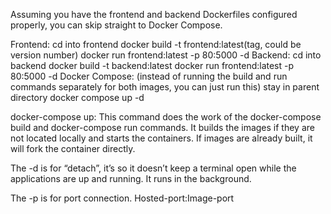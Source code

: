 Assuming you have the frontend and backend Dockerfiles configured properly, you can skip straight to Docker Compose.
 
Frontend:
cd into frontend
docker build -t frontend:latest(tag, could be version number)
docker run frontend:latest -p 80:5000 -d
Backend:
cd into backend
docker build -t backend:latest
docker run frontend:latest -p 80:5000 -d
Docker Compose: (instead of running the build and run commands separately for both images, you can just run this)
stay in parent directory
docker compose up -d
 
docker-compose up: This command does the work of the docker-compose build and docker-compose run commands. It builds the images if they are not located locally and starts the containers. If images are already built, it will fork the container directly.
 
The -d is for “detach”, it’s so it doesn’t keep a terminal open while the applications are up and running. It runs in the background.
 
The -p is for port connection. Hosted-port:Image-port
